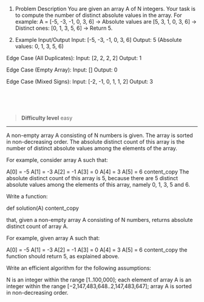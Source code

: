 1. Problem Description
You are given an array A of N integers. Your task is to compute the number of distinct absolute values in the array.
For example:
A = [-5, -3, -1, 0, 3, 6] → Absolute values are [5, 3, 1, 0, 3, 6] → Distinct ones: [0, 1, 3, 5, 6] → Return 5.

2. Example Input/Output
Input: [-5, -3, -1, 0, 3, 6]
Output: 5 (Absolute values: 0, 1, 3, 5, 6)

Edge Case (All Duplicates):
Input: [2, 2, 2, 2]
Output: 1

Edge Case (Empty Array):
Input: []
Output: 0

Edge Case (Mixed Signs):
Input: [-2, -1, 0, 1, 1, 2]
Output: 3


<br><br><br>

> **Difficulty level**
> easy

---

A non-empty array A consisting of N numbers is given. The array is sorted in non-decreasing order. The absolute distinct count of this array is the number of distinct absolute values among the elements of the array.

For example, consider array A such that:

A[0] = -5 A[1] = -3 A[2] = -1 A[3] = 0 A[4] = 3 A[5] = 6
content_copy
The absolute distinct count of this array is 5, because there are 5 distinct absolute values among the elements of this array, namely 0, 1, 3, 5 and 6.

Write a function:

def solution(A)
content_copy

that, given a non-empty array A consisting of N numbers, returns absolute distinct count of array A.

For example, given array A such that:

A[0] = -5 A[1] = -3 A[2] = -1 A[3] = 0 A[4] = 3 A[5] = 6
content_copy
the function should return 5, as explained above.

Write an efficient algorithm for the following assumptions:

N is an integer within the range [1..100,000];
each element of array A is an integer within the range [−2,147,483,648..2,147,483,647];
array A is sorted in non-decreasing order.